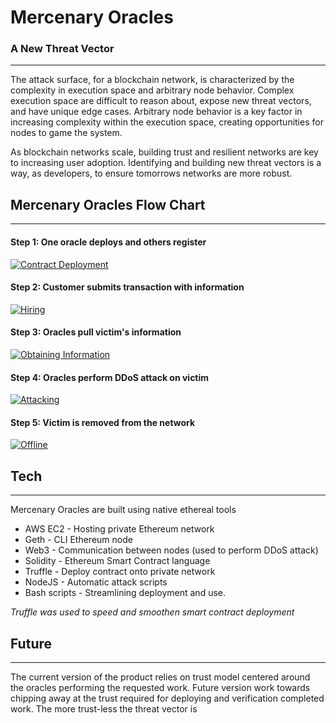 # Mercenary Oracles #
### A New Threat Vector ###
---

The attack surface, for a blockchain network, is characterized by the complexity in execution space and arbitrary node behavior. Complex execution space are difficult to reason about, expose new threat vectors, and have unique edge cases. Arbitrary node behavior is a key factor in increasing complexity within the execution space, creating opportunities for nodes to game the system.

As blockchain networks scale, building trust and resilient networks are key to increasing user adoption. Identifying and building new threat vectors is a way, as developers, to ensure tomorrows networks are more robust.

## Mercenary Oracles Flow Chart
---

#### Step 1: One oracle deploys and others register
[![Contract Deployment](https://github.com/deadlycandy/Mercenary-Oracles/blob/master/Images/Deployment.png?raw=true)](https://github.com/deadlycandy/Mercenary-Oracles/tree/master/Images)

#### Step 2: Customer submits transaction with information
[![Hiring](https://github.com/deadlycandy/Mercenary-Oracles/blob/master/Images/Hiring.png?raw=true)](https://github.com/deadlycandy/Mercenary-Oracles/tree/master/Images)

#### Step 3: Oracles pull victim's information
[![Obtaining Information](https://github.com/deadlycandy/Mercenary-Oracles/blob/master/Images/Obtaining.png?raw=truee)](https://github.com/deadlycandy/Mercenary-Oracles/tree/master/Images)

#### Step 4: Oracles perform DDoS attack on victim
[![Attacking](https://github.com/deadlycandy/Mercenary-Oracles/blob/master/Images/Attack.png?raw=true)](https://github.com/deadlycandy/Mercenary-Oracles/tree/master/Images)

#### Step 5: Victim is removed from the network
[![Offline](https://github.com/deadlycandy/Mercenary-Oracles/blob/master/Images/Ofline.png?raw=true)](https://github.com/deadlycandy/Mercenary-Oracles/tree/master/Images)

## Tech
---
Mercenary Oracles are built using native ethereal tools

* AWS EC2 - Hosting private Ethereum network
* Geth - CLI Ethereum node
* Web3 - Communication between nodes (used to perform DDoS attack)
* Solidity - Ethereum Smart Contract language
* Truffle - Deploy contract onto private network
* NodeJS - Automatic attack scripts
* Bash scripts - Streamlining deployment and use.

*Truffle was used to speed and smoothen smart contract deployment*

## Future
---

The current version of the product relies on trust model centered around the oracles performing the requested work. Future version work towards chipping away at the trust required for deploying and verification completed work. The more trust-less the threat vector is
